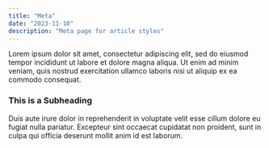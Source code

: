 ```yaml
---
title: "Meta"
date: "2023-11-10"
description: "Meta page for article styles"
---
```


Lorem ipsum dolor sit amet, consectetur adipiscing elit, sed do eiusmod tempor incididunt ut labore et dolore magna aliqua. Ut enim ad minim veniam, quis nostrud exercitation ullamco laboris nisi ut aliquip ex ea commodo consequat. 

### This is a Subheading


Duis aute irure dolor in reprehenderit in voluptate velit esse cillum dolore eu fugiat nulla pariatur. Excepteur sint occaecat cupidatat non proident, sunt in culpa qui officia deserunt mollit anim id est laborum.



<!-- - Spinach
- Mushrooms
- Garlic

<!-- <ol>
    <li>Spinach</li>
    <li>Mushrooms</li>
    <li>Garlic</li>
<ol> -->


<!-- This is an image:

![react](/assets/images/react.svg)



This is a code block:
```python
print("pizza pie")
``` -->